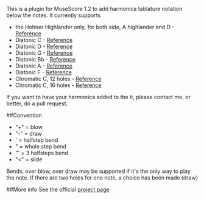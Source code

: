 This is a plugin for MuseScore 1.2 to add harmonica tablature notation below the notes. It currently supports
  
 * the Hohner Highlander only, for both side, A highlander and D - [Reference](http://musescore.org/sites/musescore.org/files/Hohner%20Highlander%20scale.jpg)
 * Diatonic C - [Reference](http://musescore.org/sites/musescore.org/files/Lee%20Oscar%20C.jpg)
 * Diatonic D - [Reference](http://musescore.org/sites/musescore.org/files/Lee%20Oskar%20Diatonic%20D.jpg)
 * Diatonic G - [Reference](http://musescore.org/sites/musescore.org/files/Lee%20Oskar%20%20Diatonic%20G.jpg)
 * Diatonic Bb - [Reference](http://musescore.org/sites/musescore.org/files/Lee%20Oskar%20Diatonic%20Bb.jpg)
 * Diatonic A - [Reference](http://harmopoint.com/harmonica-virtuel/)
 * Diatonic F - [Reference](http://harmopoint.com/harmonica-virtuel/) 
 * Chromatic C, 12 holes - [Reference](http://musescore.org/sites/musescore.org/files/12%20Hole%20Chromatic%20slide%20Harmonica.txt)
 * Chromatic C, 16 holes - [Reference](https://coast2coastmusic.com/chromatic/tuning_charts.shtml)


If you want to have your harmonica added to the it, please contact me, or better, do a pull request.


##Convention
* "+" = blow
* "-" = draw
* '  = halfstep bend
* "  = whole step bend
* "' = 3 halfsteps bend
* "<" = slide

Bends, over blow, over draw may be supported if it's the only way to play the note. 
If there are two holes for one note, a choice has been made (draw) 

##More info
See the official [project page](http://musescore.org/en/project/harmonicatablature)